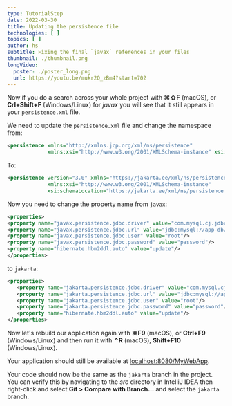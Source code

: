 ```yaml
---
type: TutorialStep
date: 2022-03-30
title: Updating the persistence file
technologies: [ ]
topics: [ ]
author: hs
subtitle: Fixing the final `javax` references in your files
thumbnail: ./thumbnail.png
longVideo:
  poster: ./poster_long.png
  url: https://youtu.be/mukr2Q_zBm4?start=702
---
```


Now if you do a search across your whole project with **⌘⇧F** (macOS), or **Crl+Shift+F** (Windows/Linux) for *javax* you will see that it still appears in your `persistence.xml` file.

We need to update the `persistence.xml` file and change the namespace from:

```xml
<persistence xmlns="http://xmlns.jcp.org/xml/ns/persistence" 
             xmlns:xsi="http://www.w3.org/2001/XMLSchema-instance" xsi:schemaLocation="http://xmlns.jcp.org/xml/ns/persistence http://xmlns.jcp.org/xml/ns/persistence/persistence_2_2.xsd" version="2.2">
```

To:

```xml
<persistence version="3.0" xmlns="https://jakarta.ee/xml/ns/persistence"
             xmlns:xsi="http://www.w3.org/2001/XMLSchema-instance"
             xsi:schemaLocation="https://jakarta.ee/xml/ns/persistence https://jakarta.ee/xml/ns/persistence/persistence_3_0.xsd">

```

Now you need to change the property name from `javax`:

```xml
<properties>
<property name="javax.persistence.jdbc.driver" value="com.mysql.cj.jdbc.Driver"/>
<property name="javax.persistence.jdbc.url" value="jdbc:mysql://app-db/myDB"/>
<property name="javax.persistence.jdbc.user" value="root"/>
<property name="javax.persistence.jdbc.password" value="password"/>
<property name="hibernate.hbm2ddl.auto" value="update"/>
</properties>
```

to `jakarta`:

```xml
<properties>
   <property name="jakarta.persistence.jdbc.driver" value="com.mysql.cj.jdbc.Driver"/>
   <property name="jakarta.persistence.jdbc.url" value="jdbc:mysql://app-db/myDB"/>
   <property name="jakarta.persistence.jdbc.user" value="root"/>
   <property name="jakarta.persistence.jdbc.password" value="password"/>
   <property name="hibernate.hbm2ddl.auto" value="update"/>
</properties>
```

Now let's rebuild our application again with **⌘F9** (macOS), or **Ctrl+F9** (Windows/Linux) and then run it with **⌃R** (macOS), **Shift+F10** (Windows/Linux).

Your application should still be available at [localhost:8080/MyWebApp](localhost:8080/MyWebApp).

Your code should now be the same as the `jakarta` branch in the project. You can verify this by navigating to the *src* directory in IntelliJ IDEA then right-click and select **Git > Compare with Branch...** and select the `jakarta` branch.
